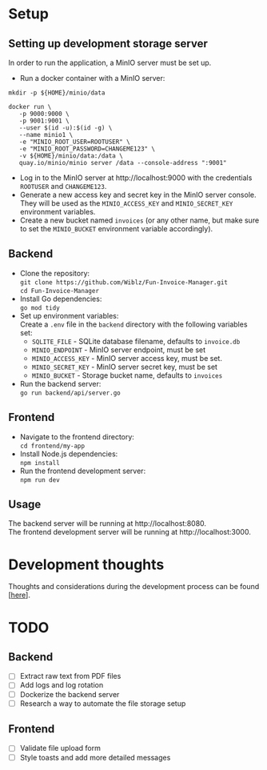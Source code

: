 # Setup

## Setting up development storage server
In order to run the application, a MinIO server must be set up.  
- Run a docker container with a MinIO server:
```
mkdir -p ${HOME}/minio/data

docker run \
   -p 9000:9000 \
   -p 9001:9001 \
   --user $(id -u):$(id -g) \
   --name minio1 \
   -e "MINIO_ROOT_USER=ROOTUSER" \
   -e "MINIO_ROOT_PASSWORD=CHANGEME123" \
   -v ${HOME}/minio/data:/data \
   quay.io/minio/minio server /data --console-address ":9001"
```
- Log in to the MinIO server at http://localhost:9000 with the credentials `ROOTUSER` and `CHANGEME123`.
- Generate a new access key and secret key in the MinIO server console. They will be used as the `MINIO_ACCESS_KEY` and `MINIO_SECRET_KEY` environment variables.
- Create a new bucket named `invoices` (or any other name, but make sure to set the `MINIO_BUCKET` environment variable accordingly).

## Backend
- Clone the repository:  
`git clone https://github.com/Wiblz/Fun-Invoice-Manager.git`  
`cd Fun-Invoice-Manager`
- Install Go dependencies:  
`go mod tidy`  
- Set up environment variables:  
Create a `.env` file in the `backend` directory with the following variables set:  
  - `SQLITE_FILE` - SQLite database filename, defaults to `invoice.db`
  - `MINIO_ENDPOINT` - MinIO server endpoint, must be set
  - `MINIO_ACCESS_KEY` - MinIO server access key, must be set.
  - `MINIO_SECRET_KEY` - MinIO server secret key, must be set
  - `MINIO_BUCKET` - Storage bucket name, defaults to `invoices`
- Run the backend server:  
  `go run backend/api/server.go`

## Frontend
- Navigate to the frontend directory:  
  `cd frontend/my-app`
- Install Node.js dependencies:  
  `npm install`
- Run the frontend development server:  
  `npm run dev`

## Usage
  The backend server will be running at http://localhost:8080.  
  The frontend development server will be running at http://localhost:3000.

# Development thoughts
Thoughts and considerations during the development process can be found [[here](https://github.com/Wiblz/Fun-Invoice-Manager/blob/main/docs/README.md)].

# TODO
## Backend
- [ ] Extract raw text from PDF files
- [ ] Add logs and log rotation
- [ ] Dockerize the backend server
- [ ] Research a way to automate the file storage setup
## Frontend
- [ ] Validate file upload form
- [ ] Style toasts and add more detailed messages
